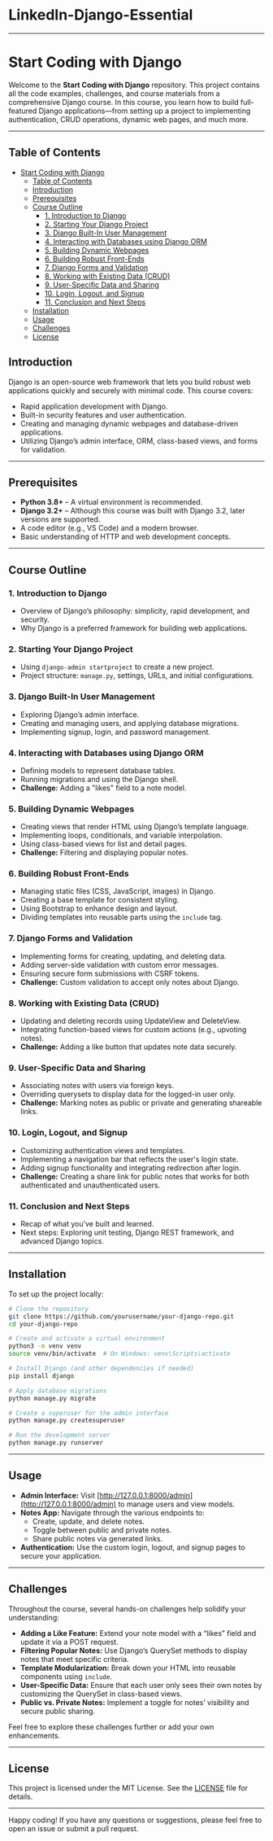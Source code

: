 # LinkedIn-Django-Essential
---

# Start Coding with Django

Welcome to the **Start Coding with Django** repository. This project contains all the code examples, challenges, and course materials from a comprehensive Django course. In this course, you learn how to build full-featured Django applications—from setting up a project to implementing authentication, CRUD operations, dynamic web pages, and much more.

---

## Table of Contents

- [Start Coding with Django](#start-coding-with-django)
  - [Table of Contents](#table-of-contents)
  - [Introduction](#introduction)
  - [Prerequisites](#prerequisites)
  - [Course Outline](#course-outline)
    - [1. Introduction to Django](#1-introduction-to-django)
    - [2. Starting Your Django Project](#2-starting-your-django-project)
    - [3. Django Built-In User Management](#3-django-built-in-user-management)
    - [4. Interacting with Databases using Django ORM](#4-interacting-with-databases-using-django-orm)
    - [5. Building Dynamic Webpages](#5-building-dynamic-webpages)
    - [6. Building Robust Front-Ends](#6-building-robust-front-ends)
    - [7. Django Forms and Validation](#7-django-forms-and-validation)
    - [8. Working with Existing Data (CRUD)](#8-working-with-existing-data-crud)
    - [9. User-Specific Data and Sharing](#9-user-specific-data-and-sharing)
    - [10. Login, Logout, and Signup](#10-login-logout-and-signup)
    - [11. Conclusion and Next Steps](#11-conclusion-and-next-steps)
  - [Installation](#installation)
  - [Usage](#usage)
  - [Challenges](#challenges)
  - [License](#license)


## Introduction

Django is an open-source web framework that lets you build robust web applications quickly and securely with minimal code. This course covers:
- Rapid application development with Django.
- Built-in security features and user authentication.
- Creating and managing dynamic webpages and database-driven applications.
- Utilizing Django’s admin interface, ORM, class-based views, and forms for validation.

---

## Prerequisites

- **Python 3.8+** – A virtual environment is recommended.
- **Django 3.2+** – Although this course was built with Django 3.2, later versions are supported.
- A code editor (e.g., VS Code) and a modern browser.
- Basic understanding of HTTP and web development concepts.

---

## Course Outline

### 1. Introduction to Django
- Overview of Django’s philosophy: simplicity, rapid development, and security.
- Why Django is a preferred framework for building web applications.

### 2. Starting Your Django Project
- Using `django-admin startproject` to create a new project.
- Project structure: `manage.py`, settings, URLs, and initial configurations.

### 3. Django Built-In User Management
- Exploring Django’s admin interface.
- Creating and managing users, and applying database migrations.
- Implementing signup, login, and password management.

### 4. Interacting with Databases using Django ORM
- Defining models to represent database tables.
- Running migrations and using the Django shell.
- **Challenge:** Adding a "likes" field to a note model.

### 5. Building Dynamic Webpages
- Creating views that render HTML using Django’s template language.
- Implementing loops, conditionals, and variable interpolation.
- Using class-based views for list and detail pages.
- **Challenge:** Filtering and displaying popular notes.

### 6. Building Robust Front-Ends
- Managing static files (CSS, JavaScript, images) in Django.
- Creating a base template for consistent styling.
- Using Bootstrap to enhance design and layout.
- Dividing templates into reusable parts using the `include` tag.

### 7. Django Forms and Validation
- Implementing forms for creating, updating, and deleting data.
- Adding server-side validation with custom error messages.
- Ensuring secure form submissions with CSRF tokens.
- **Challenge:** Custom validation to accept only notes about Django.

### 8. Working with Existing Data (CRUD)
- Updating and deleting records using UpdateView and DeleteView.
- Integrating function-based views for custom actions (e.g., upvoting notes).
- **Challenge:** Adding a like button that updates note data securely.

### 9. User-Specific Data and Sharing
- Associating notes with users via foreign keys.
- Overriding querysets to display data for the logged-in user only.
- **Challenge:** Marking notes as public or private and generating shareable links.

### 10. Login, Logout, and Signup
- Customizing authentication views and templates.
- Implementing a navigation bar that reflects the user's login state.
- Adding signup functionality and integrating redirection after login.
- **Challenge:** Creating a share link for public notes that works for both authenticated and unauthenticated users.

### 11. Conclusion and Next Steps
- Recap of what you’ve built and learned.
- Next steps: Exploring unit testing, Django REST framework, and advanced Django topics.

---

## Installation

To set up the project locally:

```bash
# Clone the repository
git clone https://github.com/yourusername/your-django-repo.git
cd your-django-repo

# Create and activate a virtual environment
python3 -m venv venv
source venv/bin/activate  # On Windows: venv\Scripts\activate

# Install Django (and other dependencies if needed)
pip install django

# Apply database migrations
python manage.py migrate

# Create a superuser for the admin interface
python manage.py createsuperuser

# Run the development server
python manage.py runserver
```

---

## Usage

- **Admin Interface:** Visit [http://127.0.0.1:8000/admin](http://127.0.0.1:8000/admin) to manage users and view models.
- **Notes App:** Navigate through the various endpoints to:
  - Create, update, and delete notes.
  - Toggle between public and private notes.
  - Share public notes via generated links.
- **Authentication:** Use the custom login, logout, and signup pages to secure your application.

---

## Challenges

Throughout the course, several hands-on challenges help solidify your understanding:
- **Adding a Like Feature:** Extend your note model with a “likes” field and update it via a POST request.
- **Filtering Popular Notes:** Use Django’s QuerySet methods to display notes that meet specific criteria.
- **Template Modularization:** Break down your HTML into reusable components using `include`.
- **User-Specific Data:** Ensure that each user only sees their own notes by customizing the QuerySet in class-based views.
- **Public vs. Private Notes:** Implement a toggle for notes’ visibility and secure public sharing.

Feel free to explore these challenges further or add your own enhancements.

---

## License

This project is licensed under the MIT License. See the [LICENSE](LICENSE) file for details.

---

Happy coding! If you have any questions or suggestions, please feel free to open an issue or submit a pull request.
